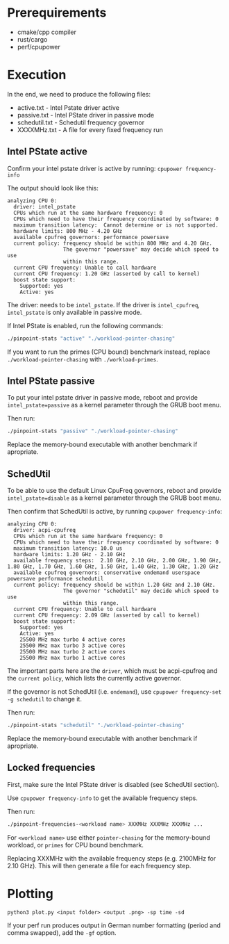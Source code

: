 # Prerequirements

- cmake/cpp compiler
- rust/cargo
- perf/cpupower

# Execution 
In the end, we need to produce the following files:
- active.txt - Intel Pstate driver active
- passive.txt - Intel PState driver in passive mode
- schedutil.txt - Schedutil frequency governor
- XXXXMHz.txt - A file for every fixed frequency run

## Intel PState active
Confirm your intel pstate driver is active by running:
`cpupower frequency-info`

The output should look like this:
```
analyzing CPU 0:
  driver: intel_pstate
  CPUs which run at the same hardware frequency: 0
  CPUs which need to have their frequency coordinated by software: 0
  maximum transition latency:  Cannot determine or is not supported.
  hardware limits: 800 MHz - 4.20 GHz
  available cpufreq governors: performance powersave
  current policy: frequency should be within 800 MHz and 4.20 GHz.
                  The governor "powersave" may decide which speed to use
                  within this range.
  current CPU frequency: Unable to call hardware
  current CPU frequency: 1.20 GHz (asserted by call to kernel)
  boost state support:
    Supported: yes
    Active: yes
```
The driver: needs to be `intel_pstate`. If the driver is `intel_cpufreq`, `intel_pstate` is only available in passive mode.

If Intel PState is enabled, run the following commands:
```bash
./pinpoint-stats "active" "./workload-pointer-chasing"
```

If you want to run the primes (CPU bound) benchmark instead, replace `./workload-pointer-chasing` with `./workload-primes`.

## Intel PState passive
To put your intel pstate driver in passive mode, reboot and provide `intel_pstate=passive` as a kernel parameter through the GRUB boot menu.

Then run:
```bash
./pinpoint-stats "passive" "./workload-pointer-chasing"
```

Replace the memory-bound executable with another benchmark if apropriate.

## SchedUtil
To be able to use the default Linux CpuFreq governors, reboot and provide `intel_pstate=disable` as a kernel parameter through the GRUB boot menu.

Then confirm that SchedUtil is active, by running `cpupower frequency-info`:
```
analyzing CPU 0:
  driver: acpi-cpufreq
  CPUs which run at the same hardware frequency: 0
  CPUs which need to have their frequency coordinated by software: 0
  maximum transition latency: 10.0 us
  hardware limits: 1.20 GHz - 2.10 GHz
  available frequency steps:  2.10 GHz, 2.10 GHz, 2.00 GHz, 1.90 GHz, 1.80 GHz, 1.70 GHz, 1.60 GHz, 1.50 GHz, 1.40 GHz, 1.30 GHz, 1.20 GHz
  available cpufreq governors: conservative ondemand userspace powersave performance schedutil
  current policy: frequency should be within 1.20 GHz and 2.10 GHz.
                  The governor "schedutil" may decide which speed to use
                  within this range.
  current CPU frequency: Unable to call hardware
  current CPU frequency: 2.09 GHz (asserted by call to kernel)
  boost state support:
    Supported: yes
    Active: yes
    25500 MHz max turbo 4 active cores
    25500 MHz max turbo 3 active cores
    25500 MHz max turbo 2 active cores
    25500 MHz max turbo 1 active cores
```
The important parts here are the `driver`, which must be acpi-cpufreq and the `current policy`, which lists the currently active governor.

If the governor is not SchedUtil (i.e. `ondemand`), use `cpupower frequency-set -g schedutil` to change it.

Then run:
```bash
./pinpoint-stats "schedutil" "./workload-pointer-chasing"
```

Replace the memory-bound executable with another benchmark if apropriate.

## Locked frequencies
First, make sure the Intel PState driver is disabled (see SchedUtil section).

Use `cpupower frequency-info` to get the available frequency steps.

Then run:
```bash
./pinpoint-frequencies-<workload name> XXXMHz XXXMHz XXXMHz ...
```

For `<workload name>` use either `pointer-chasing` for the memory-bound workload, or `primes` for CPU bound benchmark.

Replacing XXXMHz with the available frequency steps (e.g. 2100MHz for 2.10 GHz).
This will then generate a file for each frequency step.

# Plotting

```
python3 plot.py <input folder> <output .png> -sp time -sd
```

If your perf run produces output in German number formatting (period and comma swapped), add the `-gf` option.
